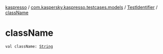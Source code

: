 [kaspresso](../../index.md) / [com.kaspersky.kaspresso.testcases.models](../index.md) / [TestIdentifier](index.md) / [className](./class-name.md)

# className

`val className: `[`String`](https://kotlinlang.org/api/latest/jvm/stdlib/kotlin/-string/index.html)